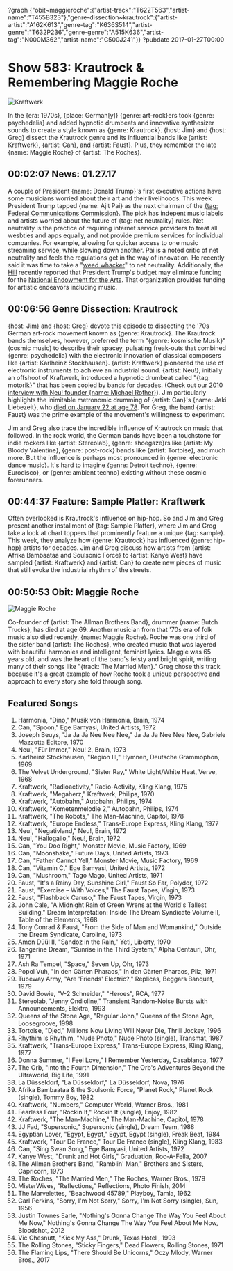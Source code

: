 ?graph {"obit~maggieroche":{"artist-track":"T622T563","artist-name":"T455B323"},"genre-dissection~krautrock":{"artist-artist":"A162K613","genre-tag":"K636S514","artist-genre":"T632P236","genre-genre":"A515K636","artist-tag":"N000M362","artist-name":"C500J241"}}
?pubdate 2017-01-27T00:00
# Show 583: Krautrock & Remembering Maggie Roche

![Kraftwerk](//static.soundopinions.org/images/2017/krautrock_web.gif)

In the {era: 1970s}, {place: German[y]} {genre: art-rock}ers took {genre: psychedelia} and added hypnotic drumbeats and innovative synthesizer sounds to create a style known as {genre: Krautrock}. {host: Jim} and {host: Greg} dissect the Krautrock genre and its influential bands like {artist: Kraftwerk}, {artist: Can}, and {artist: Faust}. Plus, they remember the late {name: Maggie Roche} of {artist: The Roches}.

## 00:02:07 News: 01.27.17
A couple of President {name: Donald Trump}'s first executive actions have some musicians worried about their art and their livelihoods. This week President Trump tapped {name: Ajit Pai} as the next chairman of the [{tag: Federal Communications Commission}](https://www.fcc.gov/document/statement-ajit-pai-being-designated-chairman-president-trump). The pick has indepent music labels and artists worried about the future of {tag: net neutrality} rules.  Net neutrality is the practice of requiring internet service providers to treat all wesbties and apps equally, and not provide premium services for individual companies. For example, allowing for quicker access to one music streaming service, while slowing down another. Pai is a noted critic of net neutrality and feels the regulations get in the way of innovation. He recently said it was time to take a "[weed whacker](http://www.chicagotribune.com/entertainment/music/kot/ct-net-neutrality-fcc-ajit-pai-ent-0126-20170124-column.html)" to net neutrality. Additionally, the [Hill](http://thehill.com/policy/finance/314991-trump-team-prepares-dramatic-cuts) recently reported that President Trump's budget may eliminate funding for the [National Endowment for the Arts](http://www.nea.org/). That organization provides funding for artistic endeavors including music. 



## 00:06:56 Genre Dissection: Krautrock

{host: Jim} and {host: Greg} devote this episode to dissecting the '70s German art-rock movement known as {genre: Krautrock}. The Krautrock bands themselves, however, preferred the term "{genre: kosmische Musik}" (cosmic music) to describe their spacey, pulsating freak-outs that combined {genre: psychedelia} with the electronic innovation of classical composers like {artist: Karlheinz Stockhausen}. {artist: Kraftwerk} pioneered the use of electronic instruments to achieve an industrial sound. {artist: Neu!}, initially an offshoot of Kraftwerk, introduced a hypnotic drumbeat called "{tag: motorik}" that has been copied by bands for decades. (Check out our [2010 interview with Neu! founder {name: Michael Rother}](http://soundopinions.org/show/253/)). Jim particularly highlights the inimitable metronomic drumming of {artist: Can}'s {name: Jaki Liebezeit}, who [died on January 22 at age 78](https://www.wbez.org/shows/jim-derogatis/mourning-the-passing-of-the-great-percussive-engine-of-krautrock/1413bcba-4ac8-4e2b-bfef-7e4909366f05). For Greg, the band {artist: Faust} was the prime example of the movement's willingness to experiment.

Jim and Greg also trace the incredible influence of Krautrock on music that followed. In the rock world, the German bands have been a touchstone for indie rockers like {artist: Stereolab}, {genre: shoegaze}rs like {artist: My Bloody Valentine}, {genre: post-rock} bands like {artist: Tortoise}, and much more. But the influence is perhaps most pronounced in {genre: electronic dance music}. It's hard to imagine {genre: Detroit techno}, {genre: Eurodisco}, or {genre: ambient techno} existing without these cosmic forerunners.

## 00:44:37 Feature: Sample Platter: Kraftwerk
Often overlooked is Krautrock's influence on hip-hop. So and Jim and Greg present another installment of {tag: Sample Platter}, where Jim and Greg take a look at chart toppers that prominently feature a unique {tag: sample}. This week, they analyze how {genre: Krautrock} has influenced {genre: hip-hop} artists for decades. Jim and Greg discuss how artists from {artist: Afrika Bambaataa and Soulsonic Force} to {artist: Kanye West} have sampled {artist: Kraftwerk} and {artist: Can} to create new pieces of music that still evoke the industrial rhythm of the streets.

## 00:50:53 Obit: Maggie Roche
![Maggie Roche](//static.soundopinions.org/images/2017/maggie.jpg)

Co-founder of {artist: The Allman Brothers Band}, drummer {name: Butch Trucks}, has died at age 69. Another musician from that '70s era of folk music also died recently, {name: Maggie Roche}. Roche was one third of the sister band {artist: The Roches}, who created music that was layered with beautiful harmonies and intelligent, feminist lyrics. Maggie was 65 years old, and was the heart of the band's feisty and bright spirit, writing many of their songs like "{track: The Married Men}." Greg chose this track because it's a great example of how Roche took a unique perspective and approach to every story she told through song.

## Featured Songs

1. Harmonia, "Dino," Musik von Harmonia, Brain, 1974
1. Can, "Spoon," Ege Bamyasi, United Artists, 1972
1. Joseph Beuys, "Ja Ja Ja Nee Nee Nee," Ja Ja Ja Nee Nee Nee, Gabriele Mazzotta Editore, 1970
1. Neu!, "Für Immer," Neu! 2, Brain, 1973
1. Karlheinz Stockhausen, "Region III," Hymnen, Deutsche Grammophon, 1969
1. The Velvet Underground, "Sister Ray," White Light/White Heat, Verve, 1968
1. Kraftwerk, "Radioactivity," Radio-Activity, Kling Klang, 1975
1. Kraftwerk, "Megaherz," Kraftwerk, Philips, 1970
1. Kraftwerk, "Autobahn," Autobahn, Philips, 1974
1. Kraftwerk, "Kometenmelodie 2," Autobahn, Philips, 1974
1. Kraftwerk, "The Robots," The Man-Machine, Capitol, 1978
1. Kraftwerk, "Europe Endless," Trans-Europe Express, Kling Klang, 1977
1. Neu!, "Negativland," Neu!, Brain, 1972
1. Neu!, "Hallogallo," Neu!, Brain, 1972
1. Can, "You Doo Right," Monster Movie, Music Factory, 1969
1. Can, "Moonshake," Future Days, United Artists, 1973
1. Can, "Father Cannot Yell," Monster Movie, Music Factory, 1969
1. Can, "Vitamin C," Ege Bamyasi, United Artists, 1972
1. Can, "Mushroom," Tago Mago, United Artists, 1971
1. Faust, "It's a Rainy Day, Sunshine Girl," Faust So Far, Polydor, 1972
1. Faust, "Exercise – With Voices," The Faust Tapes, Virgin, 1973
1. Faust, "Flashback Caruso," The Faust Tapes, Virgin, 1973
1. John Cale, "A Midnight Rain of Green Wrens at the World's Tallest Building," Dream Interpretation: Inside The Dream Syndicate Volume II, Table of the Elements, 1968
1. Tony Conrad & Faust, "From the Side of Man and Womankind," Outside the Dream Syndicate, Caroline, 1973
1. Amon Düül II, "Sandoz in the Rain," Yeti, Liberty, 1970
1. Tangerine Dream, "Sunrise in the Third System," Alpha Centauri, Ohr, 1971
1. Ash Ra Tempel, "Space," Seven Up, Ohr, 1973
1. Popol Vuh, "In den Gärten Pharaos," In den Gärten Pharaos, Pilz, 1971
1. Tubeway Army, "Are 'Friends' Electric?," Replicas, Beggars Banquet, 1979
1. David Bowie, "V-2 Schneider," "Heroes", RCA, 1977
1. Stereolab, "Jenny Ondioline," Transient Random-Noise Bursts with Announcements, Elektra, 1993
1. Queens of the Stone Age, "Regular John," Queens of the Stone Age, Loosegroove, 1998
1. Tortoise, "Djed," Millions Now Living Will Never Die, Thrill Jockey, 1996
1. Rhythim Is Rhythim, "Nude Photo," Nude Photo (single), Transmat, 1987
1. Kraftwerk, "Trans-Europe Express," Trans-Europe Express, Kling Klang, 1977
1. Donna Summer, "I Feel Love," I Remember Yesterday, Casablanca, 1977
1. The Orb, "Into the Fourth Dimension," The Orb's Adventures Beyond the Ultraworld, Big Life, 1991
1. La Düsseldorf, "La Düsseldorf," La Düsseldorf, Nova, 1976
1. Afrika Bambaataa & the Soulsonic Force, "Planet Rock," Planet Rock (single), Tommy Boy, 1982
1. Kraftwerk, "Numbers," Computer World, Warner Bros., 1981
1. Fearless Four, "Rockin It," Rockin It (single), Enjoy, 1982
1. Kraftwerk, "The Man-Machine," The Man-Machine, Capitol, 1978
1. JJ Fad, "Supersonic," Supersonic (single), Dream Team, 1988
1. Egyptian Lover, "Egypt, Egypt," Egypt, Egypt (single), Freak Beat, 1984
1. Kraftwerk, "Tour De France," Tour De France (single), Kling Klang, 1983
1. Can, "Sing Swan Song," Ege Bamyasi, United Artists, 1972
1. Kanye West, "Drunk and Hot Girls," Graduation, Roc-A-Fella, 2007
1. The Allman Brothers Band, "Ramblin' Man," Brothers and Sisters, Capricorn, 1973
1. The Roches, "The Married Men," The Roches, Warner Bros., 1979
1. MisterWives, "Reflections," Reflections, Photo Finish, 2014
1. The Marvelettes, "Beachwood 45789," Playboy, Tamla, 1962
1. Carl Perkins, "Sorry, I'm Not Sorry," Sorry, I'm Not Sorry (single), Sun, 1956
1. Justin Townes Earle, "Nothing's Gonna Change The Way You Feel About Me Now," Nothing's Gonna Change The Way You Feel About Me Now, Bloodshot, 2012
1. Vic Chesnutt, "Kick My Ass," Drunk, Texas Hotel , 1993
1. The Rolling Stones, "Sticky Fingers," Dead Flowers, Rolling Stones, 1971
1. The Flaming Lips, "There Should Be Unicorns," Oczy Mlody, Warner Bros., 2017